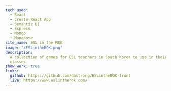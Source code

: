 ```yaml
---
tech_used:
  - React
  - Create React App
  - Semantic UI
  - Express
  - Mongo
  - Mongoose
site_name: ESL in the ROK
image: "/ESLintheROK.png"
description:
  A collection of games for ESL teachers in South Korea to use in their
  classes
show_work: true
links:
  github: https://github.com/dastrong/ESLintheROK-front
  live: https://www.eslintherok.com/
---
```

